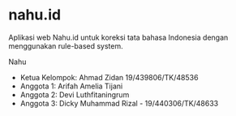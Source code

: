# nahu.id
Aplikasi web Nahu.id untuk koreksi tata bahasa Indonesia dengan menggunakan rule-based system.

Nahu
- Ketua Kelompok: Ahmad Zidan 19/439806/TK/48536
- Anggota 1: Arifah Amelia Tijani
- Anggota 2: Devi Luthfitaningrum
- Anggota 3: Dicky Muhammad Rizal - 19/440306/TK/48633